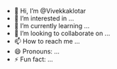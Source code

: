- 👋 Hi, I’m @Vivekkaklotar
- 👀 I’m interested in ...
- 🌱 I’m currently learning ...
- 💞️ I’m looking to collaborate on ...
- 📫 How to reach me ...
- 😄 Pronouns: ...
- ⚡ Fun fact: ...

<!---
Vivekkaklotar/Vivekkaklotar is a ✨ special ✨ repository because its `README.md` (this file) appears on your GitHub profile.
You can click the Preview link to take a look at your changes.
--->
